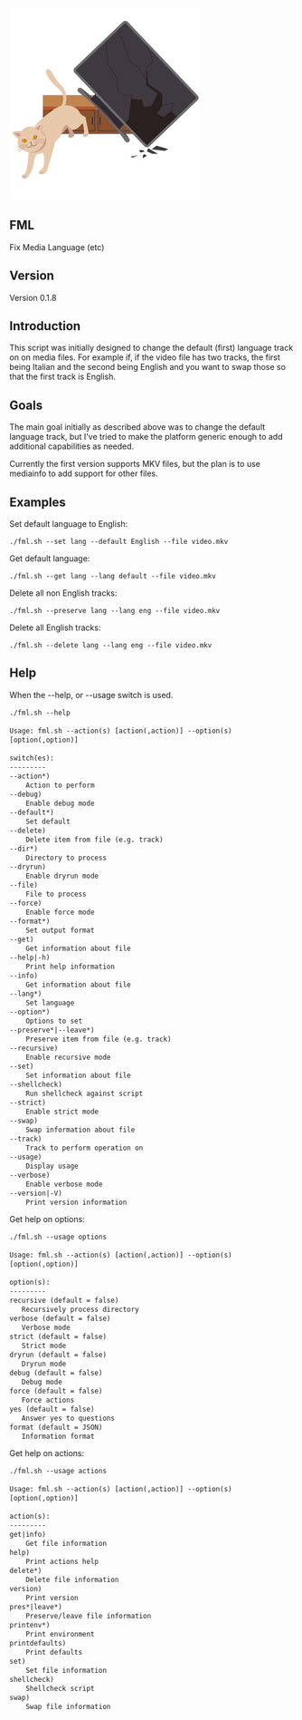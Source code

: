 ![FML](fml.jpg)

FML
---

Fix Media Language (etc)

Version
-------

Version 0.1.8

Introduction
------------

This script was initially designed to change the default (first) language track on on media files.
For example if, if the video file has two tracks, the first being Italian and the
second being English and you want to swap those so that the first track is English.

Goals
-----

The main goal initially as described above was to change the default language track,
but I've tried to make the platform generic enough to add additional capabilities as needed.

Currently the first version supports MKV files, but the plan is to use mediainfo
to add support for other files.

Examples
--------

Set default language to English:

```
./fml.sh --set lang --default English --file video.mkv
```

Get default language:

```
./fml.sh --get lang --lang default --file video.mkv
```

Delete all non English tracks:

```
./fml.sh --preserve lang --lang eng --file video.mkv
```

Delete all English tracks:

```
./fml.sh --delete lang --lang eng --file video.mkv
```

Help
----

When the --help, or --usage switch is used.

```
./fml.sh --help

Usage: fml.sh --action(s) [action(,action)] --option(s) [option(,option)]

switch(es):
---------
--action*)
    Action to perform
--debug)
    Enable debug mode
--default*)
    Set default
--delete)
    Delete item from file (e.g. track)
--dir*)
    Directory to process
--dryrun)
    Enable dryrun mode
--file)
    File to process
--force)
    Enable force mode
--format*)
    Set output format
--get)
    Get information about file
--help|-h)
    Print help information
--info)
    Get information about file
--lang*)
    Set language
--option*)
    Options to set
--preserve*|--leave*)
    Preserve item from file (e.g. track)
--recursive)
    Enable recursive mode
--set)
    Set information about file
--shellcheck)
    Run shellcheck against script
--strict)
    Enable strict mode
--swap)
    Swap information about file
--track)
    Track to perform operation on
--usage)
    Display usage
--verbose)
    Enable verbose mode
--version|-V)
    Print version information
```

Get help on options:

```
./fml.sh --usage options

Usage: fml.sh --action(s) [action(,action)] --option(s) [option(,option)]

option(s):
---------
recursive (default = false)
   Recursively process directory
verbose (default = false)
   Verbose mode
strict (default = false)
   Strict mode
dryrun (default = false)
   Dryrun mode
debug (default = false)
   Debug mode
force (default = false)
   Force actions
yes (default = false)
   Answer yes to questions
format (default = JSON)
   Information format
```

Get help on actions:

```
./fml.sh --usage actions

Usage: fml.sh --action(s) [action(,action)] --option(s) [option(,option)]

action(s):
---------
get|info)
    Get file information
help)
    Print actions help
delete*)
    Delete file information
version)
    Print version
pres*|leave*)
    Preserve/leave file information
printenv*)
    Print environment
printdefaults)
    Print defaults
set)
    Set file information
shellcheck)
    Shellcheck script
swap)
    Swap file information
```